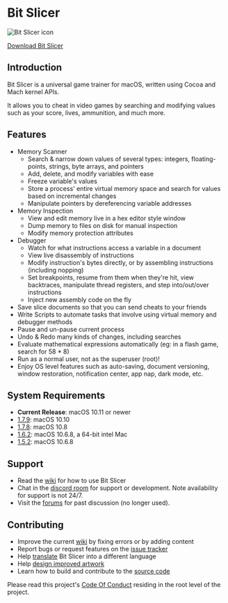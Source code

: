 # Bit Slicer
![Bit Slicer icon](https://zgcoder.net/software/bitslicer/images/web_icon.png)

[Download Bit Slicer](https://zgcoder.net/software/bitslicer/dist/stable/Bit%20Slicer.dmg)

## Introduction
Bit Slicer is a universal game trainer for macOS, written using Cocoa and Mach kernel APIs.

It allows you to cheat in video games by searching and modifying values such as your score, lives, ammunition, and much more.

## Features
* Memory Scanner
	* Search & narrow down values of several types: integers, floating-points, strings, byte arrays, and pointers
	* Add, delete, and modify variables with ease
	* Freeze variable's values
	* Store a process' entire virtual memory space and search for values based on incremental changes
	* Manipulate pointers by dereferencing variable addresses
* Memory Inspection
	* View and edit memory live in a hex editor style window
	* Dump memory to files on disk for manual inspection
	* Modify memory protection attributes
* Debugger
    * Watch for what instructions access a variable in a document
	* View live disassembly of instructions
	* Modify instruction's bytes directly, or by assembling instructions (including nopping)
	* Set breakpoints, resume from them when they're hit, view backtraces, manipulate thread registers, and step into/out/over instructions
	* Inject new assembly code on the fly
* Save slice documents so that you can send cheats to your friends
* Write Scripts to automate tasks that involve using virtual memory and debugger methods
* Pause and un-pause current process
* Undo & Redo many kinds of changes, including searches
* Evaluate mathematical expressions automatically (eg: in a flash game, search for 58 * 8)
* Run as a normal user, not as the superuser (root)!
* Enjoy OS level features such as auto-saving, document versioning, window restoration, notification center, app nap, dark mode, etc.

## System Requirements
* **Current Release**: macOS 10.11 or newer
* [1.7.9](https://github.com/zorgiepoo/Bit-Slicer/releases/download/1.7.9/Bit.Slicer.dmg): macOS 10.10
* [1.7.8](https://github.com/zorgiepoo/Bit-Slicer/releases/download/1.7.8/Bit.Slicer.dmg): macOS 10.8
* [1.6.2](https://github.com/zorgiepoo/Bit-Slicer/releases/download/1.6.2/Bit_Slicer_1.6.2.zip): macOS 10.6.8, a 64-bit intel Mac
* [1.5.2](https://github.com/zorgiepoo/Bit-Slicer/releases/download/1.5.2/Bit_Slicer_1.5.2.zip): macOS 10.6.8

## Support
* Read the [wiki](https://github.com/zorgiepoo/Bit-Slicer/wiki/) for how to use Bit Slicer
* Chat in the [discord room](https://discord.gg/qpfdYYw) for support or development. Note availability for support is not 24/7.
* Visit the [forums](http://portingteam.com/forum/157-bit-slicer/) for past discussion (no longer used).

## Contributing
* Improve the current [wiki](https://github.com/zorgiepoo/Bit-Slicer/wiki/) by fixing errors or by adding content
* Report bugs or request features on the [issue tracker](https://github.com/zorgiepoo/Bit-Slicer/issues)
* Help [translate](https://github.com/zorgiepoo/Bit-Slicer/wiki/Localization) Bit Slicer into a different language
* Help [design improved artwork](https://github.com/zorgiepoo/Bit-Slicer/issues/18)
* Learn how to build and contribute to the [source code](https://github.com/zorgiepoo/Bit-Slicer/wiki/Source-Code)

Please read this project's [Code Of Conduct](https://github.com/zorgiepoo/Bit-Slicer/blob/main/CODE_OF_CONDUCT.md) residing in the root level of the project.

